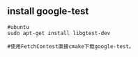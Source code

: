 ## install google-test
```shell
#ubuntu
sudo apt-get install libgtest-dev

#使用FetchContest直接cmake下载google-test。
```

